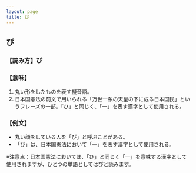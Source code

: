 ```yaml
---
layout: page
title: ぴ
---
```

## ぴ

### 【読み方】ぴ

### 【意味】
1. 丸い形をしたものを表す擬音語。
2. 日本国憲法の前文で用いられる「万世一系の天皇の下に成る日本国民」というフレーズの一部。「ひ」と同じく、「一」を表す漢字として使用される。

### 【例文】
- 丸い顔をしている人を「ぴ」と呼ぶことがある。
- 「ぴ」は、日本国憲法において「一」を表す漢字として使用される。

※注意点：日本国憲法においては、「ひ」と同じく「一」を意味する漢字として使用されますが、ひとつの単語としてはぴと読みます。